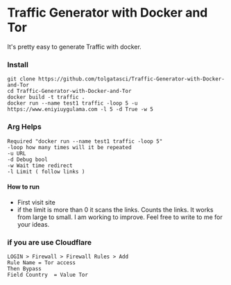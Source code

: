 # Traffic Generator with Docker and Tor
 It's pretty easy to generate Traffic with docker.

### Install
    git clone https://github.com/tolgatasci/Traffic-Generator-with-Docker-and-Tor
    cd Traffic-Generator-with-Docker-and-Tor
    docker build -t traffic .
    docker run --name test1 traffic -loop 5 -u https://www.eniyiuygulama.com -l 5 -d True -w 5

### Arg Helps

    Required "docker run --name test1 traffic -loop 5" 
    -loop how many times will it be repeated
    -u URL
    -d Debug bool
    -w Wait time redirect
    -l Limit ( follow links )

#### How to run

* First visit site
* if the limit is more than 0 it scans the links. Counts the links. It works from large to small.
I am working to improve. Feel free to write to me for your ideas.


### if you are use Cloudflare 
    LOGIN > Firewall > Firewall Rules > Add
    Rule Name = Tor access
    Then Bypass
    Field Country  = Value Tor